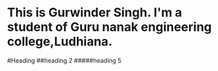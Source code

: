 # This is Gurwinder Singh. I'm a student of Guru nanak engineering college,Ludhiana.
#Heading 
##heading 2
#####heading 5
